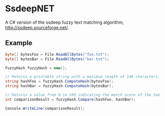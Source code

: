 SsdeepNET
=========
A C# version of the ssdeep fuzzy text matching algorithm, http://ssdeep.sourceforge.net/.

Example
------

```cs
byte[] bytesFoo = File.ReadAllBytes("foo.txt");
byte[] bytesBar = File.ReadAllBytes("bar.txt");

FuzzyHash fuzzyHash = new();

// Returns a printable string with a maximum length of 148 characters.
string hashFoo = fuzzyHash.ComputeHash(bytesFoo);
string hashBar = fuzzyHash.ComputeHash(bytesBar);

// Returns a value from 0 to 100 indicating the match score of the two hashes.
int comparisonResult = fuzzyHash.Compare(hashFoo, hashBar);

Console.WriteLine(comparisonResult);
```
